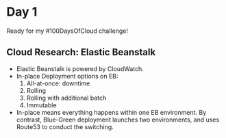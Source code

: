 <!-- This is a template you can use for quick progress days. It removes a lot of the steps we encourage you to share in the longer template 000-DAY-ARTICLE-LONG-TEMPLATE.MD-->

# Day 1

Ready for my #100DaysOfCloud challenge!

## Cloud Research: Elastic Beanstalk

- Elastic Beanstalk is powered by CloudWatch.
- In-place Deployment options on EB:
    1. All-at-once: downtime
    2. Rolling
    3. Rolling with additional batch
    4. Immutable
- In-place means everything happens within one EB environment. By contrast, Blue-Green deployment launches two environments, and uses Route53 to conduct the switching.


